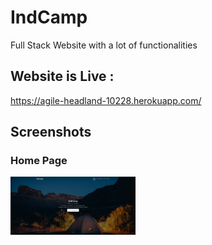 # IndCamp
Full Stack Website with a lot of functionalities

## Website is Live : 
https://agile-headland-10228.herokuapp.com/


## Screenshots

### Home Page
<img src="/screenshots/HomePage.jpeg" width=200></img>

